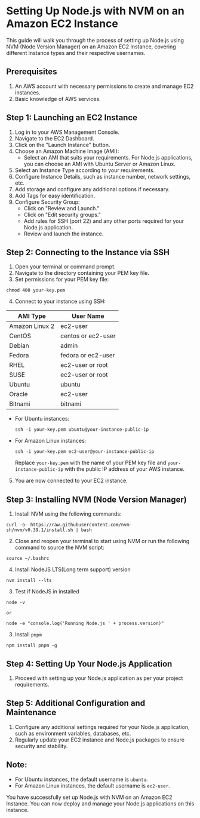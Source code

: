 # Setting Up Node.js with NVM on an Amazon EC2 Instance

This guide will walk you through the process of setting up Node.js using NVM (Node Version Manager) on an Amazon EC2 Instance, covering different instance types and their respective usernames.

## Prerequisites

1. An AWS account with necessary permissions to create and manage EC2 instances.
2. Basic knowledge of AWS services.

## Step 1: Launching an EC2 Instance

1. Log in to your AWS Management Console.
2. Navigate to the EC2 Dashboard.
3. Click on the "Launch Instance" button.
4. Choose an Amazon Machine Image (AMI):
   - Select an AMI that suits your requirements. For Node.js applications, you can choose an AMI with Ubuntu Server or Amazon Linux.
5. Select an Instance Type according to your requirements.
6. Configure Instance Details, such as instance number, network settings, etc.
7. Add storage and configure any additional options if necessary.
8. Add Tags for easy identification.
9. Configure Security Group:
   - Click on "Review and Launch."
   - Click on "Edit security groups."
   - Add rules for SSH (port 22) and any other ports required for your Node.js application.
   - Review and launch the instance.

## Step 2: Connecting to the Instance via SSH

1. Open your terminal or command prompt.
2. Navigate to the directory containing your PEM key file.
3. Set permissions for your PEM key file:

```
chmod 400 your-key.pem
```

4. Connect to your instance using SSH:

| AMI Type       | User Name          |
| -------------- | ------------------ |
| Amazon Linux 2 | ec2-user           |
| CentOS         | centos or ec2-user |
| Debian         | admin              |
| Fedora         | fedora or ec2-user |
| RHEL           | ec2-user or root   |
| SUSE           | ec2-user or root   |
| Ubuntu         | ubuntu             |
| Oracle         | ec2-user           |
| Bitnami        | bitnami            |

- For Ubuntu instances:
  ```
  ssh -i your-key.pem ubuntu@your-instance-public-ip
  ```
- For Amazon Linux instances:
  ```
  ssh -i your-key.pem ec2-user@your-instance-public-ip
  ```
  Replace `your-key.pem` with the name of your PEM key file and `your-instance-public-ip` with the public IP address of your AWS instance.

5. You are now connected to your EC2 instance.

## Step 3: Installing NVM (Node Version Manager)

1. Install NVM using the following commands:

```
curl -o- https://raw.githubusercontent.com/nvm-sh/nvm/v0.39.1/install.sh | bash
```

2. Close and reopen your terminal to start using NVM or run the following command to source the NVM script:

```
source ~/.bashrc
```

4. Install NodeJS LTS(Long term support) version

```
nvm install --lts
```

3. Test if NodeJS in installed

```
node -v

or

node -e "console.log('Running Node.js ' + process.version)"
```

3. Install `pnpm`

```
npm install pnpm -g
```

## Step 4: Setting Up Your Node.js Application

1. Proceed with setting up your Node.js application as per your project requirements.

## Step 5: Additional Configuration and Maintenance

1. Configure any additional settings required for your Node.js application, such as environment variables, databases, etc.
2. Regularly update your EC2 instance and Node.js packages to ensure security and stability.

## Note:

- For Ubuntu instances, the default username is `ubuntu`.
- For Amazon Linux instances, the default username is `ec2-user`.

You have successfully set up Node.js with NVM on an Amazon EC2 Instance. You can now deploy and manage your Node.js applications on this instance.
